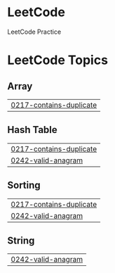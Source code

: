 # LeetCode
 LeetCode Practice

<!---LeetCode Topics Start-->
# LeetCode Topics
## Array
|  |
| ------- |
| [0217-contains-duplicate](https://github.com/chhhhhyoo/LeetCodePrc/tree/master/0217-contains-duplicate) |
## Hash Table
|  |
| ------- |
| [0217-contains-duplicate](https://github.com/chhhhhyoo/LeetCodePrc/tree/master/0217-contains-duplicate) |
| [0242-valid-anagram](https://github.com/chhhhhyoo/LeetCodePrc/tree/master/0242-valid-anagram) |
## Sorting
|  |
| ------- |
| [0217-contains-duplicate](https://github.com/chhhhhyoo/LeetCodePrc/tree/master/0217-contains-duplicate) |
| [0242-valid-anagram](https://github.com/chhhhhyoo/LeetCodePrc/tree/master/0242-valid-anagram) |
## String
|  |
| ------- |
| [0242-valid-anagram](https://github.com/chhhhhyoo/LeetCodePrc/tree/master/0242-valid-anagram) |
<!---LeetCode Topics End-->